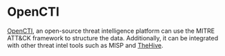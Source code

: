 # OpenCTI

[OpenCTI](https://www.opencti.io/), an open-source threat intelligence platform can use the MITRE ATT&CK framework to structure the data. Additionally, it can be integrated with other threat intel tools such as MISP and [TheHive](../dfir/thehive.md). 